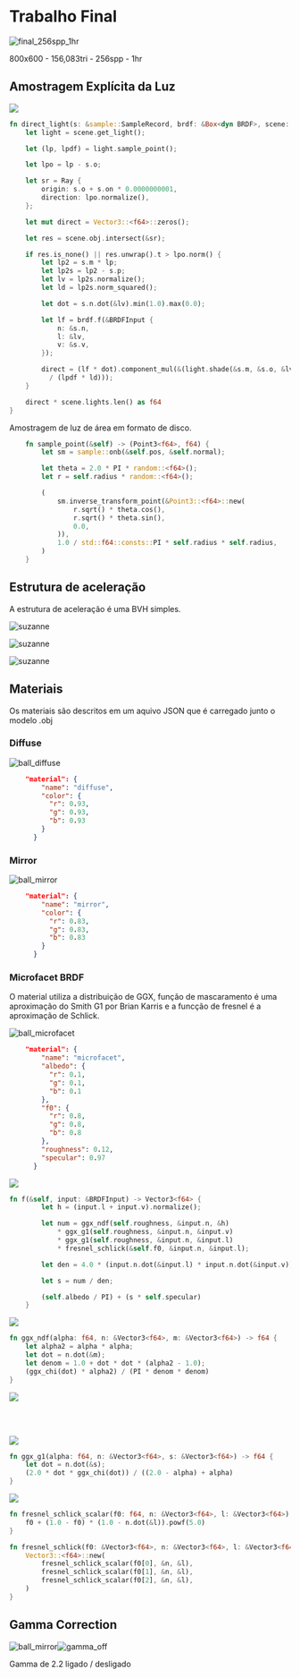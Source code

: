 # Trabalho Final

![final_256spp_1hr](images/final_256spp_1hr.png)

800x600 - 156,083tri - 256spp - 1hr

## Amostragem Explícita da Luz

<img src="https://render.githubusercontent.com/render/math?math=\LARGE L(x, \omega_{o}) = \int_{x' \in R} g(x, x')f(x, \omega_{i}, \omega_{o})L_{e}(x', \omega_{i})\cos\theta \frac{\cos\theta'}{p(x')\|x' - x\|^2}">

```rust
fn direct_light(s: &sample::SampleRecord, brdf: &Box<dyn BRDF>, scene: &Scene) -> Vector3<f64> {
    let light = scene.get_light();

    let (lp, lpdf) = light.sample_point();

    let lpo = lp - s.o;

    let sr = Ray {
        origin: s.o + s.on * 0.0000000001,
        direction: lpo.normalize(),
    };

    let mut direct = Vector3::<f64>::zeros();

    let res = scene.obj.intersect(&sr);

    if res.is_none() || res.unwrap().t > lpo.norm() {
        let lp2 = s.m * lp;
        let lp2s = lp2 - s.p;
        let lv = lp2s.normalize();
        let ld = lp2s.norm_squared();

        let dot = s.n.dot(&lv).min(1.0).max(0.0);

        let lf = brdf.f(&BRDFInput {
            n: &s.n,
            l: &lv,
            v: &s.v,
        });

        direct = (lf * dot).component_mul(&(light.shade(&s.m, &s.o, &lv) 
          / (lpdf * ld)));
    }

    direct * scene.lights.len() as f64
}
```

Amostragem de luz de área em formato de disco.

```rust
    fn sample_point(&self) -> (Point3<f64>, f64) {
        let sm = sample::onb(&self.pos, &self.normal);

        let theta = 2.0 * PI * random::<f64>();
        let r = self.radius * random::<f64>();

        (
            sm.inverse_transform_point(&Point3::<f64>::new(
                r.sqrt() * theta.cos(),
                r.sqrt() * theta.sin(),
                0.0,
            )),
            1.0 / std::f64::consts::PI * self.radius * self.radius,
        )
    }
```

## Estrutura de aceleração

A estrutura de aceleração é uma BVH simples.

![suzanne](images/suzanne_bvh.png)

![suzanne](images/random_tri_bvh.png)

![suzanne](images/roots_bvh.png)


## Materiais

Os materiais são descritos em um aquivo JSON que é carregado junto o modelo .obj

### Diffuse

![ball_diffuse](images/ball_diffuse.png)

```json
    "material": {
        "name": "diffuse",
        "color": {
          "r": 0.93,
          "g": 0.93,
          "b": 0.93
        }
      }
```

### Mirror

![ball_mirror](images/ball_mirror.png)

```json
    "material": {
        "name": "mirror",
        "color": {
          "r": 0.83,
          "g": 0.83,
          "b": 0.83
        }
      }
```

### Microfacet BRDF

O material utiliza a distribuição de GGX, função de mascaramento é uma aproximação do Smith G1 por Brian Karris e a funcção de fresnel é a aproximação de Schlick.

![ball_microfacet](images/ball_microfacet.png)


```json
    "material": {
        "name": "microfacet",
        "albedo": {
          "r": 0.1,
          "g": 0.1,
          "b": 0.1
        },
        "f0": {
          "r": 0.8,
          "g": 0.8,
          "b": 0.8
        },
        "roughness": 0.12,
        "specular": 0.97
      }
```


<img src="https://render.githubusercontent.com/render/math?math=\LARGE f_{spec} = \frac{F(h,l)G_{2}(l,v,h)D(h)}{4|n \cdot l||n \cdot v|}">

```rust
fn f(&self, input: &BRDFInput) -> Vector3<f64> {
        let h = (input.l + input.v).normalize();

        let num = ggx_ndf(self.roughness, &input.n, &h)
            * ggx_g1(self.roughness, &input.n, &input.v)
            * ggx_g1(self.roughness, &input.n, &input.l)
            * fresnel_schlick(&self.f0, &input.n, &input.l);

        let den = 4.0 * (input.n.dot(&input.l) * input.n.dot(&input.v));

        let s = num / den;

        (self.albedo / PI) + (s * self.specular)
    }
```

<img src="https://render.githubusercontent.com/render/math?math=\Large D(m) = \frac{\chi^%2B(n \cdot m)\alpha^2}{\pi(1 %2B (n \cdot m)^2(\alpha^2 - 1))^2}">


```rust
fn ggx_ndf(alpha: f64, n: &Vector3<f64>, m: &Vector3<f64>) -> f64 {
    let alpha2 = alpha * alpha;
    let dot = n.dot(&m);
    let denom = 1.0 + dot * dot * (alpha2 - 1.0);
    (ggx_chi(dot) * alpha2) / (PI * denom * denom)
}
```

<img src="https://render.githubusercontent.com/render/math?math=\Large G_{1}(s) \approx \frac{2(n \cdot s)}{(n \cdot s)(2-\alpha)+\alpha}">

<br><br>

<img src="https://render.githubusercontent.com/render/math?math=\Large G_{2} = G_{1}(\alpha,n,v)G_{1}(\alpha,n,l)">

```rust
fn ggx_g1(alpha: f64, n: &Vector3<f64>, s: &Vector3<f64>) -> f64 {
    let dot = n.dot(&s);
    (2.0 * dot * ggx_chi(dot)) / ((2.0 - alpha) + alpha)
}
```

<img src="https://render.githubusercontent.com/render/math?math=\Large F(n,l) \approx F_{0} %2B (1 - F_{0})(1-(n \cdot l)^%2B)^5">

```rust
fn fresnel_schlick_scalar(f0: f64, n: &Vector3<f64>, l: &Vector3<f64>) -> f64 {
    f0 + (1.0 - f0) * (1.0 - n.dot(&l)).powf(5.0)
}

fn fresnel_schlick(f0: &Vector3<f64>, n: &Vector3<f64>, l: &Vector3<f64>) -> Vector3<f64> {
    Vector3::<f64>::new(
        fresnel_schlick_scalar(f0[0], &n, &l),
        fresnel_schlick_scalar(f0[1], &n, &l),
        fresnel_schlick_scalar(f0[2], &n, &l),
    )
}
```

## Gamma Correction

![ball_mirror](images/ball_mirror.png)![gamma_off](images/gamma_off.png)

Gamma de 2.2 ligado / desligado

